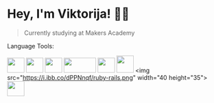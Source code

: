 # Hey, I'm Viktorija! 👋🏼 #

> Currently studying at  Makers Academy

Language Tools:

<img src="https://i.imgur.com/QJYna1V.png" width="40" height="35">   <img src="https://i.ibb.co/DQHgqnC/ruby.png" width="40" height="35">   <img src="https://i.ibb.co/Dk4cGx5/html.png" width="40" height="35">   <img src="https://i.ibb.co/3vsLb9v/java.png" width="75" height="35">   <img src="https://i.ibb.co/KrTJv5b/node.png" width="40" height="35">   <img src="https://i.ibb.co/Q6sSHwX/sql.jpg" width="40 height=35">    <img src="https://i.ibb.co/dPPNnqf/ruby-rails.png" width="40 height="35">    <img src="https://i.ibb.co/rf9xYj5/swift.png" width="40" height="35"> 


